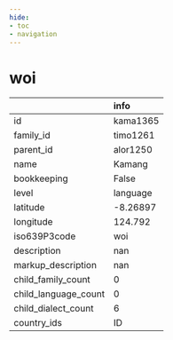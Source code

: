 ```yaml
---
hide:
- toc
- navigation
---
```

# woi
|                      | info     |
|:---------------------|:---------|
| id                   | kama1365 |
| family_id            | timo1261 |
| parent_id            | alor1250 |
| name                 | Kamang   |
| bookkeeping          | False    |
| level                | language |
| latitude             | -8.26897 |
| longitude            | 124.792  |
| iso639P3code         | woi      |
| description          | nan      |
| markup_description   | nan      |
| child_family_count   | 0        |
| child_language_count | 0        |
| child_dialect_count  | 6        |
| country_ids          | ID       |
